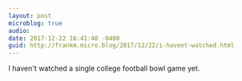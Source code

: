```yaml
---
layout: post
microblog: true
audio: 
date: 2017-12-22 16:41:48 -0400
guid: http://frankm.micro.blog/2017/12/22/i-havent-watched.html
---
```

I haven't watched a single college football bowl game yet. 
